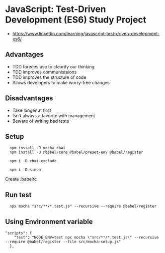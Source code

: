 # JavaScript: Test-Driven Development (ES6) Study Project
- https://www.linkedin.com/learning/javascript-test-driven-development-es6/

## Advantages
- TDD foreces use to clearify our thinking
- TDD improves communistaions
- TDD improves the structure of code
- Allows developers to make worry-free changes

## Disadvantages
- Take longer at first
- Isn't always a favorite with management
- Beware of writing bad tests



## Setup
```
  npm install -D mocha chai
  npm install -D @babel/core @babel/preset-env @babel/register

  npm i -D chai-exclude

  npm i -D sinon
```
Create .babelrc


## Run test
```
  npx mocha "src/**/*.test.js" --recursive --require @babel/register
```  


## Using Environment variable
```
"scripts": {
    "test": "NODE_ENV=test npx mocha \"src/**/*.test.js\" --recursive --require @babel/register --file src/mocha-setup.js"
  },
```